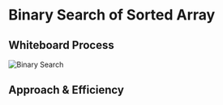 # Binary Search of Sorted Array
<!-- Description of the challenge -->

## Whiteboard Process
![Binary Search](/wb-2.png)

## Approach & Efficiency
<!-- What approach did you take? Discuss Why. What is the Big O space/time for this approach? -->
